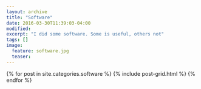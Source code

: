 ```yaml
---
layout: archive
title: "Software"
date: 2016-03-30T11:39:03-04:00
modified:
excerpt: "I did some software. Some is useful, others not"
tags: []
image:
  feature: software.jpg
  teaser:
---
```


<div class="tiles">
{% for post in site.categories.software %}
  {% include post-grid.html %}
{% endfor %}
</div><!-- /.tiles -->